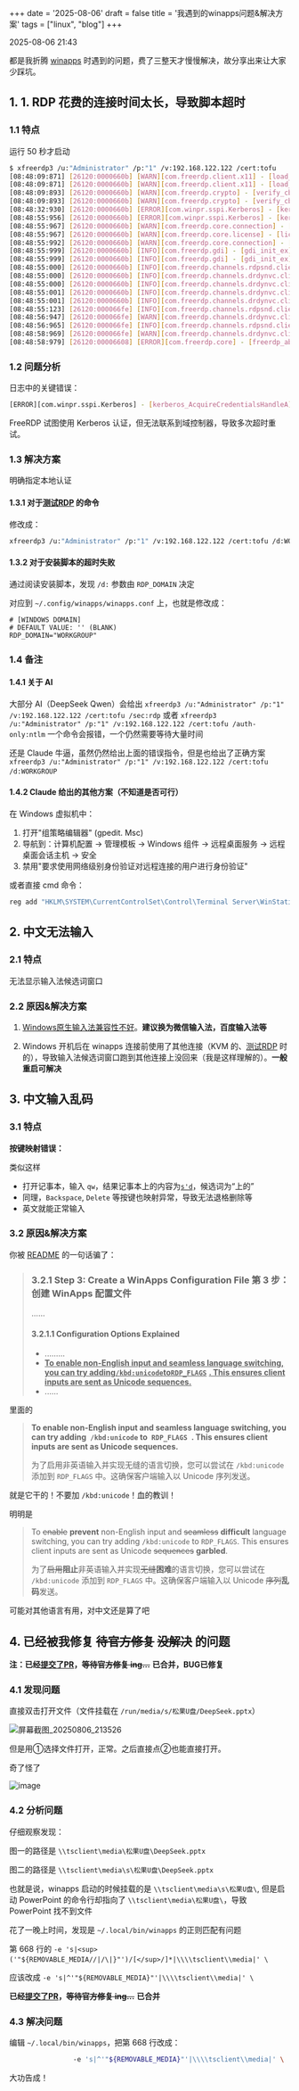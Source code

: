 +++
date = '2025-08-06'
draft = false
title = '我遇到的winapps问题&解决方案'
tags = ["linux", "blog"]
+++

2025-08-06 21:43

都是我折腾 [winapps](https://github.com/winapps-org/winapps) 时遇到的问题，费了三整天才慢慢解决，故分享出来让大家少踩坑。

## 1. 1. RDP 花费的连接时间太长，导致脚本超时

### 1.1 特点

运行 50 秒才启动

```bash
$ xfreerdp3 /u:"Administrator" /p:"1" /v:192.168.122.122 /cert:tofu
[08:48:09:871] [26120:0000660b] [WARN][com.freerdp.client.x11] - [load_map_from_xkbfile]:     : keycode: 0x08 -> no RDP scancode found
[08:48:09:871] [26120:0000660b] [WARN][com.freerdp.client.x11] - [load_map_from_xkbfile]: ZEHA: keycode: 0x5D -> no RDP scancode found
[08:48:09:893] [26120:0000660b] [WARN][com.freerdp.crypto] - [verify_cb]: Certificate verification failure 'self-signed certificate (18)' at stack position 0
[08:48:09:893] [26120:0000660b] [WARN][com.freerdp.crypto] - [verify_cb]: CN = DESKTOP-G8N9MT9
[08:48:32:930] [26120:0000660b] [ERROR][com.winpr.sspi.Kerberos] - [kerberos_AcquireCredentialsHandleA]: krb5glue_get_init_creds (Cannot contact any KDC for realm 'ATHENA.MIT.EDU' [-1765328228])
[08:48:55:956] [26120:0000660b] [ERROR][com.winpr.sspi.Kerberos] - [kerberos_AcquireCredentialsHandleA]: krb5glue_get_init_creds (Cannot contact any KDC for realm 'ATHENA.MIT.EDU' [-1765328228])
[08:48:55:967] [26120:0000660b] [WARN][com.freerdp.core.connection] - [rdp_client_connect_auto_detect]: expected messageChannelId=1008, got 1003
[08:48:55:967] [26120:0000660b] [WARN][com.freerdp.core.license] - [license_read_binary_blob_data]: license binary blob::type BB_ERROR_BLOB, length=0, skipping.
[08:48:55:992] [26120:0000660b] [WARN][com.freerdp.core.connection] - [rdp_client_connect_auto_detect]: expected messageChannelId=1008, got 1003
[08:48:55:999] [26120:0000660b] [INFO][com.freerdp.gdi] - [gdi_init_ex]: Local framebuffer format  PIXEL_FORMAT_BGRX32
[08:48:55:999] [26120:0000660b] [INFO][com.freerdp.gdi] - [gdi_init_ex]: Remote framebuffer format PIXEL_FORMAT_BGRA32
[08:48:55:000] [26120:0000660b] [INFO][com.freerdp.channels.rdpsnd.client] - [rdpsnd_load_device_plugin]: [static] Loaded fake backend for rdpsnd
[08:48:55:000] [26120:0000660b] [INFO][com.freerdp.channels.drdynvc.client] - [dvcman_load_addin]: Loading Dynamic Virtual Channel ainput
[08:48:55:000] [26120:0000660b] [INFO][com.freerdp.channels.drdynvc.client] - [dvcman_load_addin]: Loading Dynamic Virtual Channel rdpgfx
[08:48:55:001] [26120:0000660b] [INFO][com.freerdp.channels.drdynvc.client] - [dvcman_load_addin]: Loading Dynamic Virtual Channel disp
[08:48:55:001] [26120:0000660b] [INFO][com.freerdp.channels.drdynvc.client] - [dvcman_load_addin]: Loading Dynamic Virtual Channel rdpsnd
[08:48:55:123] [26120:000066fe] [INFO][com.freerdp.channels.rdpsnd.client] - [rdpsnd_load_device_plugin]: [dynamic] Loaded fake backend for rdpsnd
[08:48:56:947] [26120:000066fe] [WARN][com.freerdp.channels.drdynvc.client] - [check_open_close_receive]: {Microsoft::Windows::RDS::DisplayControl:9} OnOpen=(nil), OnClose=0x7f02c8b5ecc0
[08:48:56:965] [26120:000066fe] [INFO][com.freerdp.channels.rdpsnd.client] - [rdpsnd_load_device_plugin]: [dynamic] Loaded fake backend for rdpsnd
[08:48:58:969] [26120:000066fe] [WARN][com.freerdp.channels.drdynvc.client] - [check_open_close_receive]: {Microsoft::Windows::RDS::DisplayControl:9} OnOpen=(nil), OnClose=0x7f02c8b5ecc0
[08:48:58:979] [26120:00006608] [ERROR][com.freerdp.core] - [freerdp_abort_connect_context]: ERRCONNECT_CONNECT_CANCELLED [0x0002000B]

```

### 1.2 问题分析

日志中的关键错误：

```bash
[ERROR][com.winpr.sspi.Kerberos] - [kerberos_AcquireCredentialsHandleA]: krb5glue_get_init_creds (Cannot contact any KDC for realm 'ATHENA.MIT.EDU' [-1765328228])
```

FreeRDP 试图使用 Kerberos 认证，但无法联系到域控制器，导致多次超时重试。

### 1.3 解决方案

明确指定本地认证

#### 1.3.1 对于[测试RDP](https://github.com/winapps-org/winapps?tab=readme-ov-file#step-4-test-freerdp) 的命令

修改成：

```bash
xfreerdp3 /u:"Administrator" /p:"1" /v:192.168.122.122 /cert:tofu /d:WORKGROUP
```

#### 1.3.2 对于安装脚本的超时失败

通过阅读安装脚本，发现 `/d:` 参数由 `RDP_DOMAIN` 决定

对应到 `~/.config/winapps/winapps.conf` 上，也就是修改成：

```vim
# [WINDOWS DOMAIN]
# DEFAULT VALUE: '' (BLANK)
RDP_DOMAIN="WORKGROUP"
```

### 1.4 备注

#### 1.4.1 关于 AI

大部分 AI（DeepSeek Qwen）会给出 `xfreerdp3 /u:"Administrator" /p:"1" /v:192.168.122.122 /cert:tofu /sec:rdp` 或者 `xfreerdp3 /u:"Administrator" /p:"1" /v:192.168.122.122 /cert:tofu /auth-only:ntlm` 一个命令会报错，一个仍然需要等待大量时间

还是 Claude 牛逼，虽然仍然给出上面的错误指令，但是也给出了正确方案 `xfreerdp3 /u:"Administrator" /p:"1" /v:192.168.122.122 /cert:tofu /d:WORKGROUP` ​

#### 1.4.2 Claude 给出的其他方案（不知道是否可行）

在 Windows 虚拟机中：

1. 打开"组策略编辑器" (gpedit. Msc)
2. 导航到：计算机配置 → 管理模板 → Windows 组件 → 远程桌面服务 → 远程桌面会话主机 → 安全
3. 禁用"要求使用网络级别身份验证对远程连接的用户进行身份验证"

或者直接 cmd 命令：

```cmd
reg add "HKLM\SYSTEM\CurrentControlSet\Control\Terminal Server\WinStations\RDP-Tcp" /v UserAuthentication /t REG_DWORD /d 0
```

## 2. 中文无法输入

### 2.1 特点

无法显示输入法候选词窗口

### 2.2 原因&解决方案

1. [Windows原生输入法兼容性不好](https://github.com/winapps-org/winapps/issues/43#issuecomment-2124032568)。**建议换为微信输入法，百度输入法等**

2. Windows 开机后在 winapps 连接前使用了其他连接（KVM 的、[测试RDP](https://github.com/winapps-org/winapps#step-4-test-freerdp) 时的），导致输入法候选词窗口跑到其他连接上没回来（我是这样理解的）。**一般重启可解决**

## 3. 中文输入乱码

### 3.1 特点

**按键映射错误：**

类似这样

- 打开记事本，输入 `qw`，结果记事本上的内容为<u>​`s'd`​</u>，候选词为“上的”
- 同理，`Backspace`, `Delete` 等按键也映射异常，导致无法退格删除等
- 英文就能正常输入

### 3.2 原因&解决方案

你被 [README](https://github.com/winapps-org/winapps?tab=readme-ov-file#step-3-create-a-winapps-configuration-file) 的一句话骗了：

> ### 3.2.1 Step 3: Create a WinApps Configuration File 第 3 步：创建 WinApps 配置文件
>
> ......
>
> #### 3.2.1.1 Configuration Options Explained
>
> - .........
> - **<u>To enable non-English input and seamless language switching, you can try adding</u>**   **<u>​`/kbd:unicode`​</u>**​  **<u>to</u>**  **<u>​`RDP_FLAGS`​</u>**​ **<u>. This ensures client inputs are sent as Unicode sequences.</u>**
> - ......

里面的

> **To enable non-English input and seamless language switching, you can try adding**   **​ `/kbd:unicode` ​**​  **to**  **​ `RDP_FLAGS` ​**​ **. This ensures client inputs are sent as Unicode sequences.**
>
> 为了启用非英语输入并实现无缝的语言切换，您可以尝试在 `/kbd:unicode` 添加到 `RDP_FLAGS` 中。这确保客户端输入以 Unicode 序列发送。

就是它干的！不要加 `/kbd:unicode`！血的教训！

明明是

> To ~~enable~~ **prevent** non-English input and ~~seamless~~ **difficult** language switching, you can try adding  `/kbd:unicode`  to  `RDP_FLAGS`. This ensures client inputs are sent as Unicode ~~sequences~~ **garbled**.
>
> 为了~~启用~~​**阻止**非英语输入并实现~~无缝~~​**困难**的语言切换，您可以尝试在 `/kbd:unicode` 添加到 `RDP_FLAGS` 中。这确保客户端输入以 Unicode ~~序列~~​**乱码**发送。

可能对其他语言有用，对中文还是算了吧

## 4. 已经被我修复 ~~待官方修复~~ ~~没解决~~ 的问题

**注：已经**​**[提交了PR](https://github.com/winapps-org/winapps/pull/629)**​ **，**​~~**等待官方修复 ing...**~~  **已合并，BUG已修复**

### 4.1 发现问题

直接双击打开文件（文件挂载在 `/run/media/s/松果U盘/DeepSeek.pptx`）

![屏幕截图_20250806_213526](https://img2024.cnblogs.com/blog/3684112/202508/3684112-20250809104931535-65971359.png "图 1")

但是用①选择文件打开，正常。之后直接点②也能直接打开。

奇了怪了

![image](https://img2024.cnblogs.com/blog/3684112/202508/3684112-20250809104932461-21259550.png "图 2")

### 4.2 分析问题

仔细观察发现：

图一的路径是 `\\tsclient\media\松果U盘\DeepSeek.pptx` ​

图二的路径是 `\\tsclient\media\s\松果U盘\DeepSeek.pptx` ​

也就是说，winapps 启动的时候挂载的是 `\\tsclient\media\s\松果U盘\`, 但是启动 PowerPoint 的命令行却指向了 `\\tsclient\media\松果U盘\`，导致 PowerPoint 找不到文件

花了一晚上时间，发现是 `~/.local/bin/winapps` 的正则匹配有问题

第 668 行的 `-e 's|<sup>('"${REMOVABLE_MEDIA//|/\|}"')/[</sup>/]*|\\\\tsclient\\media|' \` ​

应该改成 `-e 's|^'"${REMOVABLE_MEDIA}"'|\\\\tsclient\\media|' \` ​

**已经**​**[提交了PR](https://github.com/winapps-org/winapps/pull/629)**​ **，**​~~**等待官方修复 ing...**~~   **已合并**

### 4.3 解决问题

编辑 `~/.local/bin/winapps`，把第 668 行改成：

```bash
                -e 's|^'"${REMOVABLE_MEDIA}"'|\\\\tsclient\\media|' \
```

大功告成！
